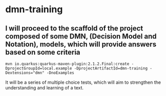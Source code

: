# dmn-training

## I will proceed to the scaffold of the project composed of some DMN, (Decision Model and Notation), models, which will provide answers based on some criteria
```
mvn io.quarkus:quarkus-maven-plugin:2.1.2.Final:create -DprojectGroupId=local.example -DprojectArtifactId=dmn-training -Dextensions="dmn" -DnoExamples
```

It will be a series of multiple choice tests, which will aim to strengthen the understanding and learning of a text.
